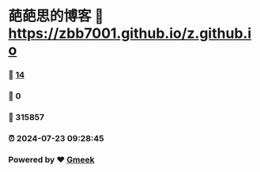 # 葩葩思的博客 :link: https://zbb7001.github.io/z.github.io 
### :page_facing_up: [14](https://zbb7001.github.io/z.github.io/tag.html) 
### :speech_balloon: 0 
### :hibiscus: 315857 
### :alarm_clock: 2024-07-23 09:28:45 
### Powered by :heart: [Gmeek](https://github.com/Meekdai/Gmeek)
